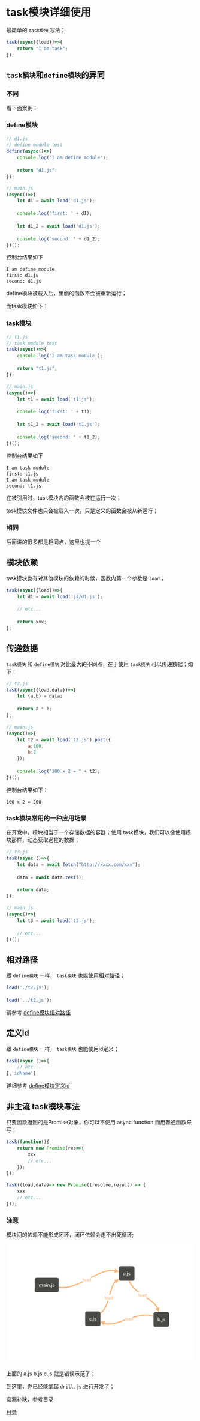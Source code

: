 # task模块详细使用

最简单的 `task模块` 写法；

```javascript
task(async({load})=>{
    return "I am task";
});
```

## `task模块`和`define模块`的异同

### 不同

看下面案例：

### define模块

```javascript
// d1.js
// define module test
define(async()=>{
    console.log('I am define module');

    return "d1.js";
});
```

```javascript
// main.js
(async()=>{
    let d1 = await load('d1.js');

    console.log('first: ' + d1);

    let d1_2 = await load('d1.js');

    console.log('second: ' + d1_2);
})();
```

控制台结果如下

```
I am define module
first: d1.js
second: d1.js
```

define模块被载入后，里面的函数不会被重新运行；

而task模块如下：

### task模块

```javascript
// t1.js
// task module test
task(async()=>{
    console.log('I am task module');

    return "t1.js";
});
```

```javascript
// main.js
(async()=>{
    let t1 = await load('t1.js');

    console.log('first: ' + t1);

    let t1_2 = await load('t1.js');

    console.log('second: ' + t1_2);
})();
```

控制台结果如下

```
I am task module
first: t1.js
I am task module
second: t1.js
```

在被引用时，task模块内的函数会被在运行一次；

task模块文件也只会被载入一次，只是定义的函数会被从新运行；

### 相同

后面讲的很多都是相同点，这里也提一个


## 模块依赖

task模块也有对其他模块的依赖的时候，函数内第一个参数是 `load`；

```javascript
task(async({load})=>{
    let d1 = await load('js/d1.js');

    // etc...

    return xxx;
};
```

## 传递数据

`task模块` 和 `define模块` 对比最大的不同点，在于使用 `task模块` 可以传递数据；如下：

```javascript
// t2.js
task(async({load,data})=>{
    let {a,b} = data;

    return a * b;
};
```

```javascript
// main.js
(async()=>{
    let t2 = await load('t2.js').post({
        a:100,
        b:2
    });

    console.log("100 x 2 = " + t2);
})();
```

控制台结果如下：

```
100 x 2 = 200
```

### task模块常用的一种应用场景

在开发中，模块相当于一个存储数据的容器；使用 task模块，我们可以像使用模块那样，动态获取远程的数据；

```javascript
// t3.js
task(async ()=>{
    let data = await fetch("http://xxxx.com/xxx");

    data = await data.text();

    return data;
});
```

```javascript
// main.js
(async()=>{
    let t3 = await load('t3.js');

    // etc...
})();
```

## 相对路径

跟 `define模块` 一样， `task模块` 也能使用相对路径；

```javascript
load('./t2.js');

load('../t2.js');
```

请参考 [define模块相对路径](02.md#相对路径)

## 定义id

跟 `define模块` 一样， `task模块` 也能使用id定义；

```javascript
task(async ()=>{
    // etc...
},'idName')
```

详细参考 [define模块定义id](02.md#定义id)

## 非主流 task模块写法

只要函数返回的是Promise对象，你可以不使用 async function 而用普通函数来写：

```javascript
task(function(){
    return new Promise(res=>{
        xxx
        // etc...
    });
});
```

```javascript
task((load,data)=> new Promise((resolve,reject) => {
    xxx
    // etc...
}));
```

### 注意

模块间的依赖不能形成闭环，闭环依赖会走不出死循环;

![错误示范](../img/02-01.png)

上面的 a.js b.js c.js 就是错误示范了；

到这里，你已经能拿起 `drill.js` 进行开发了；

查漏补缺，参考目录

[目录](README.md)